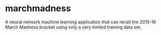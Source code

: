 # marchmadness

A neural network machine learning application that can recall the 2015-16 March Madness bracket using only a very limited training data set.